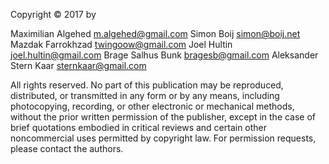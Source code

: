 Copyright © 2017 by

Maximilian Algehed <m.algehed@gmail.com>
Simon Boij <simon@boij.net>
Mazdak Farrokhzad <twingoow@gmail.com>
Joel Hultin <joel.hultin@gmail.com>
Brage Salhus Bunk <bragesb@gmail.com>
Aleksander Stern Kaar <sternkaar@gmail.com>

All rights reserved. No part of this publication may be reproduced, distributed, or transmitted in any form or by any means, including photocopying, recording, or other electronic or mechanical methods, without the prior written permission of the publisher, except in the case of brief quotations embodied in critical reviews and certain other noncommercial uses permitted by copyright law. For permission requests, please contact the authors.